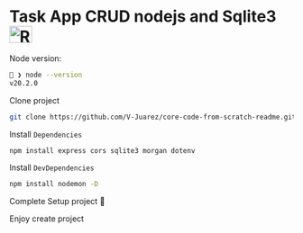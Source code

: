 # Task App CRUD nodejs and Sqlite3 <img align="center" alt="Rafa-NodeJs" height="30" width="40" src="https://cdn.jsdelivr.net/gh/devicons/devicon/icons/nodejs/nodejs-original.svg">

Node version:

```sh
󰀵 ❯ node --version
v20.2.0
```

Clone project

```sh
git clone https://github.com/V-Juarez/core-code-from-scratch-readme.git
```

Install `Dependencies`

```sh
npm install express cors sqlite3 morgan dotenv
```

Install `DevDependencies`

```sh
npm install nodemon -D
```

Complete Setup project 🎉

Enjoy create project